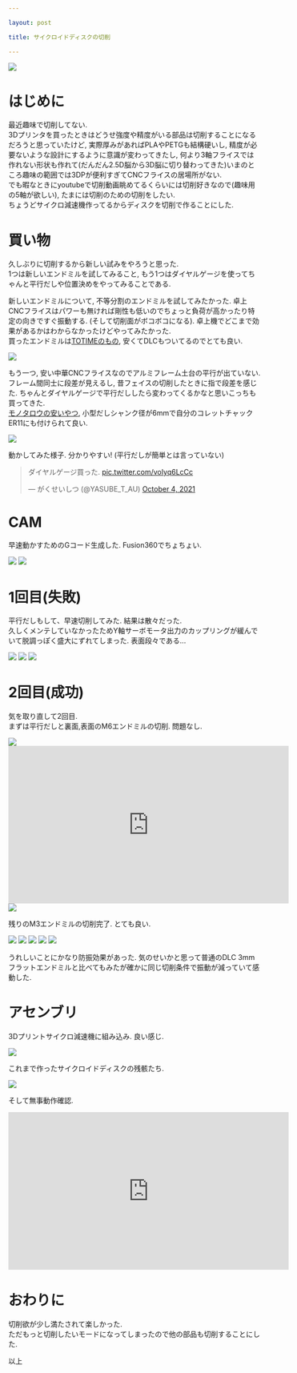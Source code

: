 ```yaml
---

layout: post

title: サイクロイドディスクの切削

---
```


<img src="https://raw.githubusercontent.com/gakuseishitsu/gakuseishitsu.github.io/master/images/211008_milling/M1.jpg">

# はじめに
最近趣味で切削してない.  
3Dプリンタを買ったときはどうせ強度や精度がいる部品は切削することになるだろうと思っていたけど, 実際厚みがあればPLAやPETGも結構硬いし, 精度が必要ないような設計にするように意識が変わってきたし, 何より3軸フライスでは作れない形状も作れて(だんだん2.5D脳から3D脳に切り替わってきた)いまのところ趣味の範囲では3DPが便利すぎてCNCフライスの居場所がない.  
でも暇なときにyoutubeで切削動画眺めてるくらいには切削好きなので(趣味用の5軸が欲しい), たまには切削のための切削をしたい.  
ちょうどサイクロ減速機作ってるからディスクを切削で作ることにした.  


# 買い物
久しぶりに切削するから新しい試みをやろうと思った.  
1つは新しいエンドミルを試してみること, もう1つはダイヤルゲージを使ってちゃんと平行だしや位置決めをやってみることである.  

新しいエンドミルについて, 不等分割のエンドミルを試してみたかった.  卓上CNCフライスはパワーも無ければ剛性も低いのでちょっと負荷が高かったり特定の向きですぐ振動する. (そして切削面がボコボコになる). 卓上機でどこまで効果があるかはわからなかったけどやってみたかった.  
買ったエンドミルは[TOTIMEのもの](https://totimeweb.com/products/list?category_id=2025&material_1=&material_2=&material_3=&material_4=&material_5=&material_6=&material_7=&material_8=&material_9=&material_10=&specifications_101=&specifications_102=&specifications_103=&specifications_104=&specifications_105=&specifications_106=&specifications_107=&specifications_108=&specifications_105_over=&specifications_105_under=&specifications_106_over=&specifications_106_under=&specifications_715=&specifications_716=&specifications_717=&specifications_718=&specifications_719=&specifications_720=&specifications_721=&specifications_732=&material=%E3%82%B9%E3%82%AF%E3%82%A8%E3%82%A2&maker=TOTIME), 安くてDLCもついてるのでとても良い. 

<img src="https://raw.githubusercontent.com/gakuseishitsu/gakuseishitsu.github.io/master/images/211008_milling/M2.jpg">

もう一つ, 安い中華CNCフライスなのでアルミフレーム土台の平行が出ていない. フレーム間同士に段差が見えるし, 昔フェイスの切削したときに指で段差を感じた. 
ちゃんとダイヤルゲージで平行だししたら変わってくるかなと思いこっちも買ってきた.  
[モノタロウの安いやつ](https://www.monotaro.com/g/00030047/?t.q=%E3%83%94%E3%83%83%E3%82%AF%E3%83%86%E3%82%B9%E3%82%BF%E3%83%BC), 小型だしシャンク径が6mmで自分のコレットチャックER11にも付けられて良い.  

<img src="https://raw.githubusercontent.com/gakuseishitsu/gakuseishitsu.github.io/master/images/211008_milling/M3.jpg">

動かしてみた様子. 分かりやすい! (平行だしが簡単とは言っていない)

<blockquote class="twitter-tweet"><p lang="ja" dir="ltr">ダイヤルゲージ買った. <a href="https://t.co/voIyq6LcCc">pic.twitter.com/voIyq6LcCc</a></p>&mdash; がくせいしつ (@YASUBE_T_AU) <a href="https://twitter.com/YASUBE_T_AU/status/1444938404433563655?ref_src=twsrc%5Etfw">October 4, 2021</a></blockquote> <script async src="https://platform.twitter.com/widgets.js" charset="utf-8"></script>


# CAM
早速動かすためのGコード生成した. Fusion360でちょちょい.  

<img src="https://raw.githubusercontent.com/gakuseishitsu/gakuseishitsu.github.io/master/images/211008_milling/M11.png">

<img src="https://raw.githubusercontent.com/gakuseishitsu/gakuseishitsu.github.io/master/images/211008_milling/M12.png">

# 1回目(失敗)
平行だしもして、早速切削してみた.  結果は散々だった.  
久しくメンテしていなかったためY軸サーボモータ出力のカップリングが緩んでいて脱調っぽく盛大にずれてしまった. 表面段々である...

<img src="https://raw.githubusercontent.com/gakuseishitsu/gakuseishitsu.github.io/master/images/211008_milling/M4.jpg">

<img src="https://raw.githubusercontent.com/gakuseishitsu/gakuseishitsu.github.io/master/images/211008_milling/M5.jpg">

<img src="https://raw.githubusercontent.com/gakuseishitsu/gakuseishitsu.github.io/master/images/211008_milling/M6.jpg">

# 2回目(成功)
気を取り直して2回目.  
まずは平行だしと裏面,表面のM6エンドミルの切削.  問題なし.  

<img src="https://raw.githubusercontent.com/gakuseishitsu/gakuseishitsu.github.io/master/images/211008_milling/M7.jpg">

<iframe width="560" height="315" src="https://www.youtube.com/embed/jw5hfpRSaIE" title="YouTube video player" frameborder="0" allow="accelerometer; autoplay; clipboard-write; encrypted-media; gyroscope; picture-in-picture" allowfullscreen></iframe>


<img src="https://raw.githubusercontent.com/gakuseishitsu/gakuseishitsu.github.io/master/images/211008_milling/M9.jpg">

残りのM3エンドミルの切削完了. とても良い. 

<img src="https://raw.githubusercontent.com/gakuseishitsu/gakuseishitsu.github.io/master/images/211008_milling/M13.jpg">

<img src="https://raw.githubusercontent.com/gakuseishitsu/gakuseishitsu.github.io/master/images/211008_milling/M14.jpg">

<img src="https://raw.githubusercontent.com/gakuseishitsu/gakuseishitsu.github.io/master/images/211008_milling/M15.jpg">

<img src="https://raw.githubusercontent.com/gakuseishitsu/gakuseishitsu.github.io/master/images/211008_milling/M16.jpg">

<img src="https://raw.githubusercontent.com/gakuseishitsu/gakuseishitsu.github.io/master/images/211008_milling/M17.jpg">

うれしいことにかなり防振効果があった. 気のせいかと思って普通のDLC 3mmフラットエンドミルと比べてもみたが確かに同じ切削条件で振動が減っていて感動した.  

# アセンブリ
3Dプリントサイクロ減速機に組み込み. 良い感じ.  

<img src="https://raw.githubusercontent.com/gakuseishitsu/gakuseishitsu.github.io/master/images/211008_milling/M19.jpg">

これまで作ったサイクロイドディスクの残骸たち.  

<img src="https://raw.githubusercontent.com/gakuseishitsu/gakuseishitsu.github.io/master/images/211008_milling/M18.jpg">

そして無事動作確認. 

<iframe width="560" height="315" src="https://www.youtube.com/embed/Oh4IfNAOCwg" title="YouTube video player" frameborder="0" allow="accelerometer; autoplay; clipboard-write; encrypted-media; gyroscope; picture-in-picture" allowfullscreen></iframe>

# おわりに
切削欲が少し満たされて楽しかった.  
ただもっと切削したいモードになってしまったので他の部品も切削することにした.  

以上  